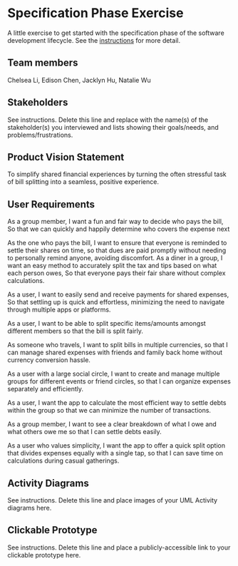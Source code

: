 # Specification Phase Exercise

A little exercise to get started with the specification phase of the software development lifecycle. See the [instructions](instructions.md) for more detail.

## Team members

Chelsea Li,
Edison Chen,
Jacklyn Hu,
Natalie Wu

## Stakeholders

See instructions. Delete this line and replace with the name(s) of the stakeholder(s) you interviewed and lists showing their goals/needs, and problems/frustrations.

## Product Vision Statement

To simplify shared financial experiences by turning the often stressful task of bill splitting into a seamless, positive experience.

## User Requirements

As a group member, I want a fun and fair way to decide who pays the bill, So that we can quickly and happily determine who covers the expense next

As the one who pays the bill, I want to ensure that everyone is reminded to settle their shares on time, so that dues are paid promptly without needing to personally remind anyone, avoiding discomfort.
As a diner in a group, I want an easy method to accurately split the tax and tips based on what each person owes, So that everyone pays their fair share without complex calculations.

As a user, I want to easily send and receive payments for shared expenses, So that settling up is quick and effortless, minimizing the need to navigate through multiple apps or platforms.

As a user, I want to be able to split specific items/amounts amongst different members so that the bill is split fairly.

As someone who travels, I want to split bills in multiple currencies, so that I can manage shared expenses with friends and family back home without currency conversion hassle.

As a user with a large social circle, I want to create and manage multiple groups for different events or friend circles, so that I can organize expenses separately and efficiently.

As a user, I want the app to calculate the most efficient way to settle debts within the group so that we can minimize the number of transactions.

As a group member, I want to see a clear breakdown of what I owe and what others owe me so that I can settle debts easily.

As a user who values simplicity, I want the app to offer a quick split option that divides expenses equally with a single tap, so that I can save time on calculations during casual gatherings.

## Activity Diagrams

See instructions. Delete this line and place images of your UML Activity diagrams here.

## Clickable Prototype

See instructions. Delete this line and place a publicly-accessible link to your clickable prototype here.
